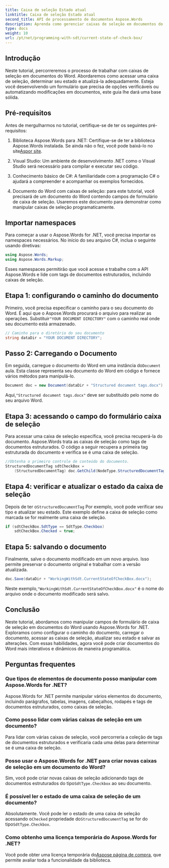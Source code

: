 ```yaml
---
title: Caixa de seleção Estado atual
linktitle: Caixa de seleção Estado atual
second_title: API de processamento de documentos Aspose.Words
description: Aprenda como gerenciar caixas de seleção em documentos do Word com Aspose.Words for .NET. Este guia aborda a configuração, atualização e salvamento de caixas de seleção programaticamente.
type: docs
weight: 10
url: /pt/net/programming-with-sdt/current-state-of-check-box/
---
```

## Introdução

Neste tutorial, percorreremos o processo de trabalhar com caixas de seleção em documentos do Word. Abordaremos como acessar uma caixa de seleção, determinar seu estado e atualizá-la adequadamente. Esteja você desenvolvendo um formulário que precisa de opções verificáveis ou automatizando modificações em documentos, este guia lhe dará uma base sólida.

## Pré-requisitos

Antes de mergulharmos no tutorial, certifique-se de ter os seguintes pré-requisitos:

1.  Biblioteca Aspose.Words para .NET: Certifique-se de ter a biblioteca Aspose.Words instalada. Se ainda não o fez, você pode baixá-lo no site[Aspor site](https://releases.aspose.com/words/net/).

2. Visual Studio: Um ambiente de desenvolvimento .NET como o Visual Studio será necessário para compilar e executar seu código.

3. Conhecimento básico de C#: A familiaridade com a programação C# o ajudará a compreender e acompanhar os exemplos fornecidos.

4. Documento do Word com caixas de seleção: para este tutorial, você precisará de um documento do Word contendo campos de formulário de caixa de seleção. Usaremos este documento para demonstrar como manipular caixas de seleção programaticamente.

## Importar namespaces

Para começar a usar o Aspose.Words for .NET, você precisa importar os namespaces necessários. No início do seu arquivo C#, inclua o seguinte usando diretivas:

```csharp
using Aspose.Words;
using Aspose.Words.Markup;
```

Esses namespaces permitirão que você acesse e trabalhe com a API Aspose.Words e lide com tags de documentos estruturados, incluindo caixas de seleção.

## Etapa 1: configurando o caminho do documento

 Primeiro, você precisa especificar o caminho para o seu documento do Word. É aqui que o Aspose.Words procurará o arquivo para realizar as operações. Substituir`"YOUR DOCUMENT DIRECTORY"` com o caminho real onde seu documento está armazenado.

```csharp
// Caminho para o diretório do seu documento
string dataDir = "YOUR DOCUMENT DIRECTORY";
```

## Passo 2: Carregando o Documento

 Em seguida, carregue o documento do Word em uma instância do`Document` aula. Esta classe representa seu documento do Word em código e fornece vários métodos para manipulá-lo.

```csharp
Document doc = new Document(dataDir + "Structured document tags.docx");
```

 Aqui,`"Structured document tags.docx"` deve ser substituído pelo nome do seu arquivo Word.

## Etapa 3: acessando o campo do formulário caixa de seleção

Para acessar uma caixa de seleção específica, você precisa recuperá-la do documento. Aspose.Words trata as caixas de seleção como tags de documentos estruturados. O código a seguir recupera a primeira tag estruturada do documento e verifica se é uma caixa de seleção.

```csharp
//Obtenha o primeiro controle de conteúdo do documento.
StructuredDocumentTag sdtCheckBox =
    (StructuredDocumentTag) doc.GetChild(NodeType.StructuredDocumentTag, 0, true);
```

## Etapa 4: verificar e atualizar o estado da caixa de seleção

 Depois de ter o`StructuredDocumentTag` Por exemplo, você pode verificar seu tipo e atualizar seu estado. Este exemplo define a caixa de seleção como marcada se for realmente uma caixa de seleção.

```csharp
if (sdtCheckBox.SdtType == SdtType.Checkbox)
    sdtCheckBox.Checked = true;
```

## Etapa 5: salvando o documento

Finalmente, salve o documento modificado em um novo arquivo. Isso permite preservar o documento original e trabalhar com a versão atualizada.

```csharp
doc.Save(dataDir + "WorkingWithSdt.CurrentStateOfCheckBox.docx");
```

 Neste exemplo,`"WorkingWithSdt.CurrentStateOfCheckBox.docx"` é o nome do arquivo onde o documento modificado será salvo.

## Conclusão

Neste tutorial, abordamos como manipular campos de formulário de caixa de seleção em documentos do Word usando Aspose.Words for .NET. Exploramos como configurar o caminho do documento, carregar o documento, acessar as caixas de seleção, atualizar seu estado e salvar as alterações. Com essas habilidades, agora você pode criar documentos do Word mais interativos e dinâmicos de maneira programática.

## Perguntas frequentes

### Que tipos de elementos de documento posso manipular com Aspose.Words for .NET?
Aspose.Words for .NET permite manipular vários elementos do documento, incluindo parágrafos, tabelas, imagens, cabeçalhos, rodapés e tags de documentos estruturados, como caixas de seleção.

### Como posso lidar com várias caixas de seleção em um documento?
Para lidar com várias caixas de seleção, você percorreria a coleção de tags de documentos estruturados e verificaria cada uma delas para determinar se é uma caixa de seleção.

### Posso usar o Aspose.Words for .NET para criar novas caixas de seleção em um documento do Word?
 Sim, você pode criar novas caixas de seleção adicionando tags de documentos estruturados do tipo`SdtType.Checkbox` ao seu documento.

### É possível ler o estado de uma caixa de seleção de um documento?
 Absolutamente. Você pode ler o estado de uma caixa de seleção acessando o`Checked` propriedade do`StructuredDocumentTag` se for do tipo`SdtType.Checkbox`.

### Como obtenho uma licença temporária do Aspose.Words for .NET?
 Você pode obter uma licença temporária do[Aspose página de compra](https://purchase.aspose.com/temporary-license/), que permite avaliar toda a funcionalidade da biblioteca.